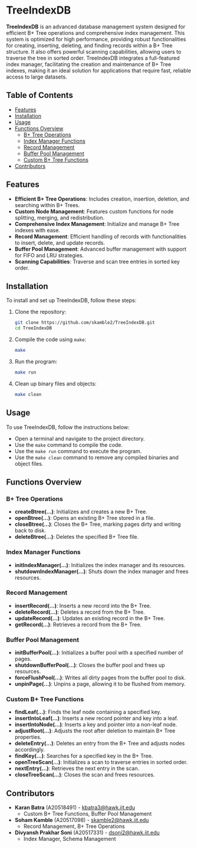 # TreeIndexDB

**TreeIndexDB** is an advanced database management system designed for efficient B+ Tree operations and comprehensive index management. This system is optimized for high performance, providing robust functionalities for creating, inserting, deleting, and finding records within a B+ Tree structure. It also offers powerful scanning capabilities, allowing users to traverse the tree in sorted order. TreeIndexDB integrates a full-featured index manager, facilitating the creation and maintenance of B+ Tree indexes, making it an ideal solution for applications that require fast, reliable access to large datasets.

## Table of Contents

- [Features](#features)
- [Installation](#installation)
- [Usage](#usage)
- [Functions Overview](#functions-overview)
  - [B+ Tree Operations](#b-tree-operations)
  - [Index Manager Functions](#index-manager-functions)
  - [Record Management](#record-management)
  - [Buffer Pool Management](#buffer-pool-management)
  - [Custom B+ Tree Functions](#custom-b-tree-functions)
- [Contributors](#contributors)

## Features

- **Efficient B+ Tree Operations**: Includes creation, insertion, deletion, and searching within B+ Trees.
- **Custom Node Management**: Features custom functions for node splitting, merging, and redistribution.
- **Comprehensive Index Management**: Initialize and manage B+ Tree indexes with ease.
- **Record Management**: Efficient handling of records with functionalities to insert, delete, and update records.
- **Buffer Pool Management**: Advanced buffer management with support for FIFO and LRU strategies.
- **Scanning Capabilities**: Traverse and scan tree entries in sorted key order.

## Installation

To install and set up TreeIndexDB, follow these steps:

1. Clone the repository:
   ```bash
   git clone https://github.com/skamble2/TreeIndexDB.git
   cd TreeIndexDB
   ```

2. Compile the code using `make`:
   ```bash
   make
   ```

3. Run the program:
   ```bash
   make run
   ```

4. Clean up binary files and objects:
   ```bash
   make clean
   ```

## Usage

To use TreeIndexDB, follow the instructions below:

- Open a terminal and navigate to the project directory.
- Use the `make` command to compile the code.
- Use the `make run` command to execute the program.
- Use the `make clean` command to remove any compiled binaries and object files.

## Functions Overview

### B+ Tree Operations

- **createBtree(...)**: Initializes and creates a new B+ Tree.
- **openBtree(...)**: Opens an existing B+ Tree stored in a file.
- **closeBtree(...)**: Closes the B+ Tree, marking pages dirty and writing back to disk.
- **deleteBtree(...)**: Deletes the specified B+ Tree file.

### Index Manager Functions

- **initIndexManager(...)**: Initializes the index manager and its resources.
- **shutdownIndexManager(...)**: Shuts down the index manager and frees resources.

### Record Management

- **insertRecord(...)**: Inserts a new record into the B+ Tree.
- **deleteRecord(...)**: Deletes a record from the B+ Tree.
- **updateRecord(...)**: Updates an existing record in the B+ Tree.
- **getRecord(...)**: Retrieves a record from the B+ Tree.

### Buffer Pool Management

- **initBufferPool(...)**: Initializes a buffer pool with a specified number of pages.
- **shutdownBufferPool(...)**: Closes the buffer pool and frees up resources.
- **forceFlushPool(...)**: Writes all dirty pages from the buffer pool to disk.
- **unpinPage(...)**: Unpins a page, allowing it to be flushed from memory.

### Custom B+ Tree Functions

- **findLeaf(...)**: Finds the leaf node containing a specified key.
- **insertIntoLeaf(...)**: Inserts a new record pointer and key into a leaf.
- **insertIntoNode(...)**: Inserts a key and pointer into a non-leaf node.
- **adjustRoot(...)**: Adjusts the root after deletion to maintain B+ Tree properties.
- **deleteEntry(...)**: Deletes an entry from the B+ Tree and adjusts nodes accordingly.
- **findKey(...)**: Searches for a specified key in the B+ Tree.
- **openTreeScan(...)**: Initializes a scan to traverse entries in sorted order.
- **nextEntry(...)**: Retrieves the next entry in the scan.
- **closeTreeScan(...)**: Closes the scan and frees resources.

## Contributors

- **Karan Batra** (A20518491) - [kbatra3@hawk.iit.edu](mailto:kbatra3@hawk.iit.edu)
  - Custom B+ Tree Functions, Buffer Pool Management
- **Soham Kamble** (A20517098) - [skamble2@hawk.iit.edu](mailto:skamble2@hawk.iit.edu)
  - Record Management, B+ Tree Operations
- **Divyansh Prakhar Soni** (A20517331) - [dsoni2@hawk.iit.edu](mailto:dsoni2@hawk.iit.edu)
  - Index Manager, Schema Management
